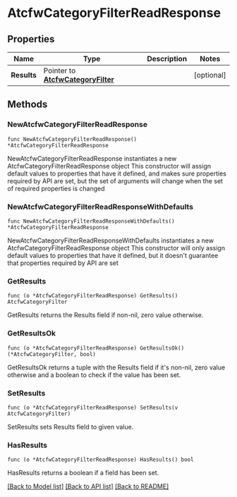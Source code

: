 # AtcfwCategoryFilterReadResponse

## Properties

Name | Type | Description | Notes
------------ | ------------- | ------------- | -------------
**Results** | Pointer to [**AtcfwCategoryFilter**](AtcfwCategoryFilter.md) |  | [optional] 

## Methods

### NewAtcfwCategoryFilterReadResponse

`func NewAtcfwCategoryFilterReadResponse() *AtcfwCategoryFilterReadResponse`

NewAtcfwCategoryFilterReadResponse instantiates a new AtcfwCategoryFilterReadResponse object
This constructor will assign default values to properties that have it defined,
and makes sure properties required by API are set, but the set of arguments
will change when the set of required properties is changed

### NewAtcfwCategoryFilterReadResponseWithDefaults

`func NewAtcfwCategoryFilterReadResponseWithDefaults() *AtcfwCategoryFilterReadResponse`

NewAtcfwCategoryFilterReadResponseWithDefaults instantiates a new AtcfwCategoryFilterReadResponse object
This constructor will only assign default values to properties that have it defined,
but it doesn't guarantee that properties required by API are set

### GetResults

`func (o *AtcfwCategoryFilterReadResponse) GetResults() AtcfwCategoryFilter`

GetResults returns the Results field if non-nil, zero value otherwise.

### GetResultsOk

`func (o *AtcfwCategoryFilterReadResponse) GetResultsOk() (*AtcfwCategoryFilter, bool)`

GetResultsOk returns a tuple with the Results field if it's non-nil, zero value otherwise
and a boolean to check if the value has been set.

### SetResults

`func (o *AtcfwCategoryFilterReadResponse) SetResults(v AtcfwCategoryFilter)`

SetResults sets Results field to given value.

### HasResults

`func (o *AtcfwCategoryFilterReadResponse) HasResults() bool`

HasResults returns a boolean if a field has been set.


[[Back to Model list]](../README.md#documentation-for-models) [[Back to API list]](../README.md#documentation-for-api-endpoints) [[Back to README]](../README.md)


